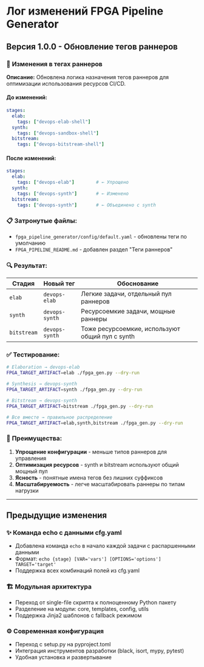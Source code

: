 # Лог изменений FPGA Pipeline Generator

## Версия 1.0.0 - Обновление тегов раннеров

### 🎯 **Изменения в тегах раннеров**

**Описание:** Обновлена логика назначения тегов раннеров для оптимизации использования ресурсов CI/CD.

#### **До изменений:**
```yaml
stages:
  elab:
    tags: ["devops-elab-shell"]
  synth:
    tags: ["devops-sandbox-shell"] 
  bitstream:
    tags: ["devops-bitstream-shell"]
```

#### **После изменений:**
```yaml
stages:
  elab:
    tags: ["devops-elab"]        # ← Упрощено
  synth:
    tags: ["devops-synth"]       # ← Изменено
  bitstream:
    tags: ["devops-synth"]       # ← Объединено с synth
```

### 📋 **Затронутые файлы:**
- `fpga_pipeline_generator/config/default.yaml` - обновлены теги по умолчанию
- `FPGA_PIPELINE_README.md` - добавлен раздел "Теги раннеров"

### 🔍 **Результат:**

| Стадия | Новый тег | Обоснование |
|--------|-----------|-------------|
| `elab` | `devops-elab` | Легкие задачи, отдельный пул раннеров |
| `synth` | `devops-synth` | Ресурсоемкие задачи, мощные раннеры |
| `bitstream` | `devops-synth` | Тоже ресурсоемкие, используют общий пул с synth |

### ✅ **Тестирование:**
```bash
# Elaboration → devops-elab
FPGA_TARGET_ARTIFACT=elab ./fpga_gen.py --dry-run

# Synthesis → devops-synth  
FPGA_TARGET_ARTIFACT=synth ./fpga_gen.py --dry-run

# Bitstream → devops-synth
FPGA_TARGET_ARTIFACT=bitstream ./fpga_gen.py --dry-run

# Все вместе → правильное распределение
FPGA_TARGET_ARTIFACT=elab,synth,bitstream ./fpga_gen.py --dry-run
```

### 🎉 **Преимущества:**
1. **Упрощение конфигурации** - меньше типов раннеров для управления
2. **Оптимизация ресурсов** - synth и bitstream используют общий мощный пул
3. **Ясность** - понятные имена тегов без лишних суффиксов
4. **Масштабируемость** - легче масштабировать раннеры по типам нагрузки

---

## Предыдущие изменения

### ✨ **Команда echo с данными cfg.yaml**
- Добавлена команда `echo` в начало каждой задачи с распаршенными данными
- Формат: `echo {stage} [VAR='vars'] [OPTIONS='options'] TARGET='target'`
- Поддержка всех комбинаций полей из cfg.yaml

### 🏗️ **Модульная архитектура**
- Переход от single-file скрипта к полноценному Python пакету
- Разделение на модули: core, templates, config, utils
- Поддержка Jinja2 шаблонов с fallback режимом

### ⚙️ **Современная конфигурация**
- Переход с setup.py на pyproject.toml
- Интеграция инструментов разработки (black, isort, mypy, pytest)
- Удобная установка и развертывание
